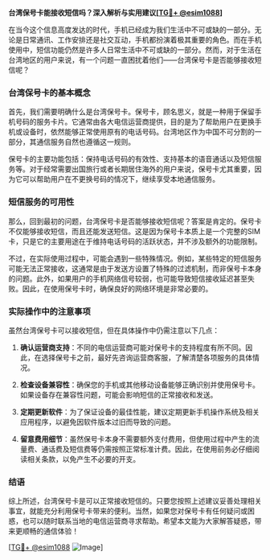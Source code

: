 **台湾保号卡能接收短信吗？深入解析与实用建议[[TG💪+ @esim1088](https://t.me/s/esim1088)]**

在当今这个信息高度发达的时代，手机已经成为我们生活中不可或缺的一部分。无论是日常通讯、工作安排还是社交互动，手机都扮演着极其重要的角色。而在手机使用中，短信功能仍然是许多人日常生活中不可或缺的一部分。然而，对于生活在台湾地区的用户来说，有一个问题一直困扰着他们——台湾保号卡是否能够接收短信呢？

### 台湾保号卡的基本概念

首先，我们需要明确什么是台湾保号卡。保号卡，顾名思义，就是一种用于保留手机号码的服务卡片。它通常由各大电信运营商提供，目的是为了帮助用户在更换手机或设备时，依然能够正常使用原有的电话号码。台湾地区作为中国不可分割的一部分，其通信服务自然也遵循这一规则。

保号卡的主要功能包括：保持电话号码的有效性、支持基本的语音通话以及短信服务等。对于经常需要出国旅行或者长期居住海外的用户来说，保号卡尤其重要，因为它可以帮助用户在不更换号码的情况下，继续享受本地通信服务。

### 短信服务的可用性

那么，回到最初的问题，台湾保号卡是否能够接收短信呢？答案是肯定的。保号卡不仅能够接收短信，而且还能发送短信。这是因为保号卡本质上是一个完整的SIM卡，只是它的主要用途在于维持电话号码的活跃状态，并不涉及额外的功能限制。

不过，在实际使用过程中，可能会遇到一些特殊情况。例如，某些特定的短信服务可能无法正常接收，这通常是由于发送方设置了特殊的过滤机制，而非保号卡本身的问题。此外，如果用户的手机网络信号较弱，也可能导致短信接收延迟甚至失败。因此，在使用保号卡时，确保良好的网络环境是非常必要的。

### 实际操作中的注意事项

虽然台湾保号卡可以接收短信，但在具体操作中仍需注意以下几点：

1. **确认运营商支持**：不同的电信运营商可能对保号卡的支持程度有所不同。因此，在选择保号卡之前，最好先咨询运营商客服，了解清楚各项服务的具体情况。
   
2. **检查设备兼容性**：确保您的手机或其他移动设备能够正确识别并使用保号卡。如果设备存在兼容性问题，可能会影响短信的正常接收和发送。

3. **定期更新软件**：为了保证设备的最佳性能，建议定期更新手机操作系统及相关应用程序，以避免因软件版本过旧而导致的问题。

4. **留意费用细节**：虽然保号卡本身不需要额外支付费用，但使用过程中产生的流量费、通话费及短信费等仍需按照正常标准计费。因此，在使用前务必仔细阅读相关条款，以免产生不必要的开支。

### 结语

综上所述，台湾保号卡是可以正常接收短信的。只要您按照上述建议妥善处理相关事宜，就能充分利用保号卡带来的便利。当然，如果您对保号卡有任何疑问或困惑，也可以随时联系当地的电信运营商寻求帮助。希望本文能为大家解答疑惑，带来更顺畅的通信体验！

[[TG💪+ @esim1088](https://t.me/s/esim1088) ![Image](https://i.postimg.cc/4NQfJmqS/Snipaste-2025-05-13-00-14-12.png)]